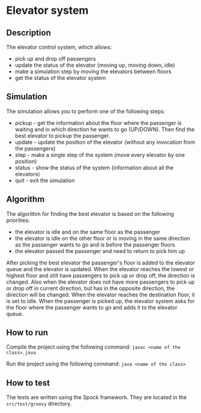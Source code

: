 # Elevator system

## Description
The elevator control system, which allows:
* pick up and drop off passengers
* update the status of the elevator (moving up, moving down, idle)
* make a simulation step by moving the elevators between floors
* get the status of the elevator system

## Simulation

The simulation allows you to perform one of the following steps:
* pickup - get the information about the floor where the passenger is waiting and in which direction he wants to go (UP/DOWN). Then find the best elevator to pickup the passenger. 
* update - update the position of the elevator (without any invocation from the passengers)
* step - make a single step of the system (move every elevator by one position)
* status - show the status of the system (information about all the elevators)
* quit - exit the simulation

## Algorithm

The algorithm for finding the best elevator is based on the following priorities:
* the elevator is idle and on the same floor as the passenger
* the elevator is idle on the other floor or is moving in the same direction as the passenger wants to go and is before the passenger floors
* the elevator passed the passenger and need to return to pick him up

After picking the best elevator the passenger's floor is added to the elevator queue and the elevator is updated.
When the elevator reaches the lowest or highest floor and still have passengers to pick up or drop off, the direction is changed.
Also when the elevator does not have more passengers to pick up or drop off in current direction, but has in the opposite direction, the direction will be changed.
When the elevator reaches the destination floor, it is set to idle.
When the passenger is picked up, the elevator system asks for the floor where the passenger wants to go and adds it to the elevator queue.

## How to run
Compile the project using the following command:
```javac <name of the class>.java```

Run the project using the following command:
```java <name of the class>```

## How to test
The tests are written using the Spock framework. They are located in the `src/test/groovy` directory.
